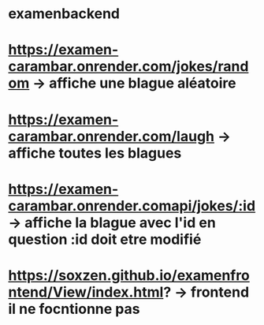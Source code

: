 # examenbackend

# https://examen-carambar.onrender.com/jokes/random -> affiche une blague aléatoire
# https://examen-carambar.onrender.com/laugh -> affiche toutes les blagues
# https://examen-carambar.onrender.comapi/jokes/:id -> affiche la blague avec l'id en question :id doit etre modifié
# https://soxzen.github.io/examenfrontend/View/index.html? -> frontend il ne focntionne pas